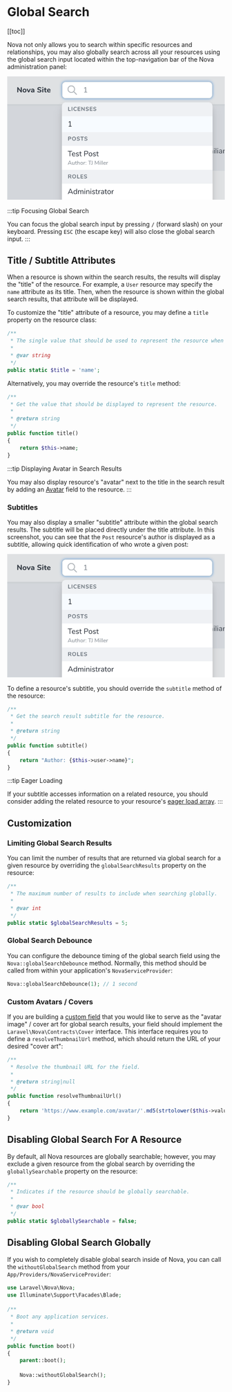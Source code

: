 # Global Search

[[toc]]

Nova not only allows you to search within specific resources and relationships, you may also globally search across all your resources using the global search input located within the top-navigation bar of the Nova administration panel:

![Global Search](./img/global-search.png)

:::tip Focusing Global Search

You can focus the global search input by pressing `/` (forward slash) on your keyboard. Pressing `ESC` (the escape key) will also close the global search input.
:::

## Title / Subtitle Attributes

When a resource is shown within the search results, the results will display the "title" of the resource. For example, a `User` resource may specify the `name` attribute as its title. Then, when the resource is shown within the global search results, that attribute will be displayed.

To customize the "title" attribute of a resource, you may define a `title` property on the resource class:

```php
/**
 * The single value that should be used to represent the resource when being displayed.
 *
 * @var string
 */
public static $title = 'name';
```

Alternatively, you may override the resource's `title` method:

```php
/**
 * Get the value that should be displayed to represent the resource.
 *
 * @return string
 */
public function title()
{
    return $this->name;
}
```

:::tip Displaying Avatar in Search Results

You may also display resource's "avatar" next to the title in the search result by adding an [Avatar](./../resources/fields.md#avatar-field) field to the resource.
:::

### Subtitles

You may also display a smaller "subtitle" attribute within the global search results. The subtitle will be placed directly under the title attribute. In this screenshot, you can see that the `Post` resource's author is displayed as a subtitle, allowing quick identification of who wrote a given post:

![Global Search](./img/global-search.png)

To define a resource's subtitle, you should override the `subtitle` method of the resource:

```php
/**
 * Get the search result subtitle for the resource.
 *
 * @return string
 */
public function subtitle()
{
    return "Author: {$this->user->name}";
}
```

:::tip Eager Loading

If your subtitle accesses information on a related resource, you should consider adding the related resource to your resource's [eager load array](./../resources/README.md#eager-loading).
:::

## Customization

### Limiting Global Search Results

You can limit the number of results that are returned via global search for a given resource by overriding the `globalSearchResults` property on the resource:

```php
/**
 * The maximum number of results to include when searching globally.
 *
 * @var int
 */
public static $globalSearchResults = 5;
```

### Global Search Debounce

You can configure the debounce timing of the global search field using the `Nova::globalSearchDebounce` method. Normally, this method should be called from within your application's `NovaServiceProvider`:

```php
Nova::globalSearchDebounce(1); // 1 second
```

### Custom Avatars / Covers

If you are building a [custom field](./../customization/fields.md) that you would like to serve as the "avatar image" / cover art for global search results, your field should implement the `Laravel\Nova\Contracts\Cover` interface. This interface requires you to define a `resolveThumbnailUrl` method, which should return the URL of your desired "cover art":

```php
/**
 * Resolve the thumbnail URL for the field.
 *
 * @return string|null
 */
public function resolveThumbnailUrl()
{
    return 'https://www.example.com/avatar/'.md5(strtolower($this->value)).'?s=300';
}
```

## Disabling Global Search For A Resource

By default, all Nova resources are globally searchable; however, you may exclude a given resource from the global search by overriding the `globallySearchable` property on the resource:

```php
/**
 * Indicates if the resource should be globally searchable.
 *
 * @var bool
 */
public static $globallySearchable = false;
```

## Disabling Global Search Globally

If you wish to completely disable global search inside of Nova, you can call the `withoutGlobalSearch` method from your `App/Providers/NovaServiceProvider`: 

```php
use Laravel\Nova\Nova;
use Illuminate\Support\Facades\Blade;

/**
 * Boot any application services.
 *
 * @return void
 */
public function boot()
{
    parent::boot();

    Nova::withoutGlobalSearch();
}
```
